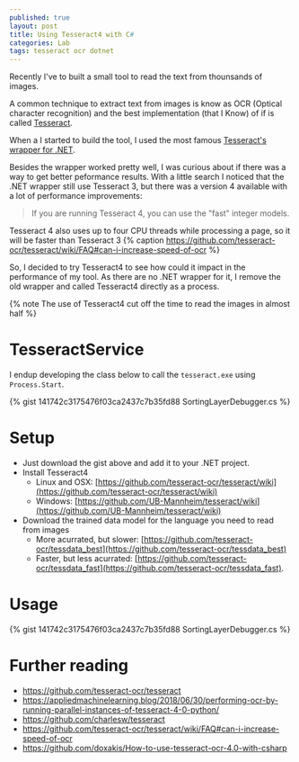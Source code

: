 ```yaml
---
published: true
layout: post
title: Using Tesseract4 with C#
categories: Lab
tags: tesseract ocr dotnet
---
```


Recently I've to built a small tool to read the text from thounsands of images.

A common technique to extract text from images is know as OCR (Optical character recognition) and the best implementation (that I Know) of if is called [Tesseract](https://github.com/tesseract-ocr/tesseract).

When a I started to build the tool, I used the most famous [Tesseract's wrapper for .NET](https://github.com/charlesw/tesseract). 

Besides the wrapper worked pretty well, I was curious about if there was a way to get better peformance results. With a little search I noticed that the .NET wrapper still use Tesseract 3, but there was a version 4 available with a lot of performance improvements:

> If you are running Tesseract 4, you can use the "fast" integer models.
>
Tesseract 4 also uses up to four CPU threads while processing a page, so it will be faster than Tesseract 3 
{% caption https://github.com/tesseract-ocr/tesseract/wiki/FAQ#can-i-increase-speed-of-ocr %} 

So, I decided to try Tesseract4 to see how could it impact in the performance of my tool. As there are no .NET wrapper for it, I remove the old wrapper and called Tesseract4 directly as a process.

{% note The use of Tesseract4 cut off the time to read the images in almost half %}


# TesseractService
I endup developing the class below to call the `tesseract.exe` using `Process.Start`.

{% gist 141742c3175476f03ca2437c7b35fd88 SortingLayerDebugger.cs %}
 
# Setup
* Just download the gist above and add it to your .NET project.
* Install Tesseract4
   * Linux and OSX: [https://github.com/tesseract-ocr/tesseract/wiki](https://github.com/tesseract-ocr/tesseract/wiki)
   * Windows: [https://github.com/UB-Mannheim/tesseract/wiki](https://github.com/UB-Mannheim/tesseract/wiki) 
* Download the trained data model for the language you need to read from images
   * More acurrated, but slower: [https://github.com/tesseract-ocr/tessdata_best](https://github.com/tesseract-ocr/tessdata_best)
   * Faster, but less acurrated: [https://github.com/tesseract-ocr/tessdata_fast](https://github.com/tesseract-ocr/tessdata_fast).

# Usage
{% gist 141742c3175476f03ca2437c7b35fd88 SortingLayerDebugger.cs %}

# Further reading
* https://github.com/tesseract-ocr/tesseract
* https://appliedmachinelearning.blog/2018/06/30/performing-ocr-by-running-parallel-instances-of-tesseract-4-0-python/
* https://github.com/charlesw/tesseract
* https://github.com/tesseract-ocr/tesseract/wiki/FAQ#can-i-increase-speed-of-ocr
* https://github.com/doxakis/How-to-use-tesseract-ocr-4.0-with-csharp